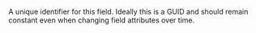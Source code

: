 A unique identifier for this field. Ideally this is a GUID and should remain constant even when changing field attributes over time.